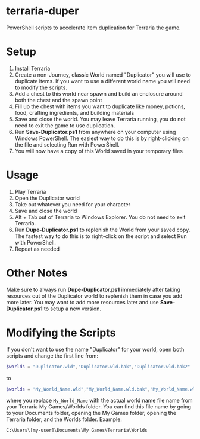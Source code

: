 # terraria-duper
PowerShell scripts to accelerate item duplication for Terraria the game.
# Setup
1. Install Terraria
2. Create a non-Journey, classic World named "Duplicator" you will use to duplicate items. If you want to use a different world name you will need to modify the scripts.
3. Add a chest to this world near spawn and build an enclosure around both the chest and the spawn point
4. Fill up the chest with items you want to duplicate like money, potions, food, crafting ingredients, and building materials
5. Save and close the world. You may leave Terraria running, you do not need to exit the game to use duplication.
6. Run **Save-Duplicator.ps1** from anywhere on your computer using Windows PowerShell. The easiest way to do this is by right-clicking on the file and selecting Run with PowerShell.
7. You will now have a copy of this World saved in your temporary files
# Usage
1. Play Terraria
2. Open the Duplicator world
3. Take out whatever you need for your character
4. Save and close the world
5. Alt + Tab out of Terraria to Windows Explorer. You do not need to exit Terraria.
6. Run **Dupe-Duplicator.ps1** to replenish the World from your saved copy. The fastest way to do this is to right-click on the script and select Run with PowerShell.
7. Repeat as needed
# Other Notes
Make sure to always run **Dupe-Duplicator.ps1** immediately after taking resources out of the Duplicator world to replenish them in case you add more later. You may want to add more resources later and use **Save-Duplicator.ps1** to setup a new version.
# Modifying the Scripts
If you don't want to use the name "Duplicator" for your world, open both scripts and change the first line from:  
```powershell
$worlds = "Duplicator.wld","Duplicator.wld.bak","Duplicator.wld.bak2"  
```
to
```powershell
$worlds = "My_World_Name.wld","My_World_Name.wld.bak","My_World_Name.wld.bak2"  
```
where you replace `My_World_Name` with the actual world name file name from your Terraria My Games/Worlds folder. You can find this file name by going to your Documents folder, opening the My Games folder, opening the Terraria folder, and the Worlds folder. Example:  
```
C:\Users\[my-user]\Documents\My Games\Terraria\Worlds
```
